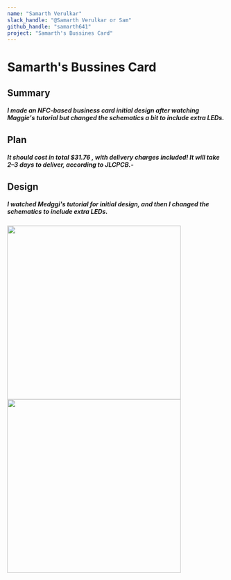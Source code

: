 ```yaml
---
name: "Samarth Verulkar"
slack_handle: "@Samarth Verulkar or Sam"
github_handle: "samarth641"
project: "Samarth's Bussines Card"
---
```


# Samarth's Bussines Card
## Summary
#####  I made an NFC-based business card initial design after watching Maggie's tutorial but changed the schematics a bit to include extra LEDs.

## Plan
##### It should cost in total $31.76 , with delivery charges included! It will take 2–3 days to deliver, according to JLCPCB.-

## Design
##### I watched Medggi's tutorial for initial design, and then I changed the schematics to include extra LEDs.
<img src="https://github.com/samarth641/OnBoard/assets/72229823/a8784dde-8327-404a-bc9f-5870f17b7c69" width="400">
<img src="https://github.com/samarth641/OnBoard/assets/72229823/1fbdb44b-f8e1-4bec-b7dd-3865fdd31be6" width="400">

